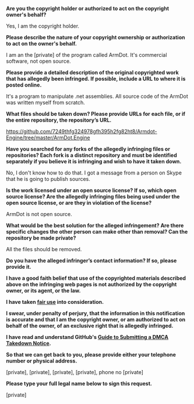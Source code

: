 **Are you the copyright holder or authorized to act on the copyright owner's behalf?**

Yes, I am the copyright holder.

**Please describe the nature of your copyright ownership or authorization to act on the owner's behalf.**

I am an the [private] of the program called ArmDot. It's commercial software, not open source.

**Please provide a detailed description of the original copyrighted work that has allegedly been infringed. If possible, include a URL to where it is posted online.**

It's a program to manipulate .net assemblies. All source code of the ArmDot was written myself from scratch.

**What files should be taken down? Please provide URLs for each file, or if the entire repository, the repository’s URL.**

https://github.com/7249thfg324978gfh395h2fg82ht8/Armdot-Engine/tree/master/ArmDot.Engine

**Have you searched for any forks of the allegedly infringing files or repositories? Each fork is a distinct repository and must be identified separately if you believe it is infringing and wish to have it taken down.**

No, I don't know how to do that. I got a message from a person on Skype that he is going to publish sources.

**Is the work licensed under an open source license? If so, which open source license? Are the allegedly infringing files being used under the open source license, or are they in violation of the license?**

ArmDot is not open source.

**What would be the best solution for the alleged infringement? Are there specific changes the other person can make other than removal? Can the repository be made private?**

All the files should be removed.

**Do you have the alleged infringer’s contact information? If so, please provide it.**

**I have a good faith belief that use of the copyrighted materials described above on the infringing web pages is not authorized by the copyright owner, or its agent, or the law.**

**I have taken <a href="https://www.lumendatabase.org/topics/22">fair use</a> into consideration.**

**I swear, under penalty of perjury, that the information in this notification is accurate and that I am the copyright owner, or am authorized to act on behalf of the owner, of an exclusive right that is allegedly infringed.**

**I have read and understand GitHub's <a href="https://help.github.com/articles/guide-to-submitting-a-dmca-takedown-notice/">Guide to Submitting a DMCA Takedown Notice</a>.**

**So that we can get back to you, please provide either your telephone number or physical address.**

[private], [private], [private], [private], phone no [private]

**Please type your full legal name below to sign this request.**

[private]
